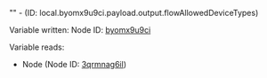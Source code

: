 "" - (ID: local.byomx9u9ci.payload.output.flowAllowedDeviceTypes)

Variable written:
Node ID: [byomx9u9ci](../nodes/byomx9u9ci.md)

Variable reads:
* Node (Node ID: [3qrmnag6il](../nodes/3qrmnag6il.md))
